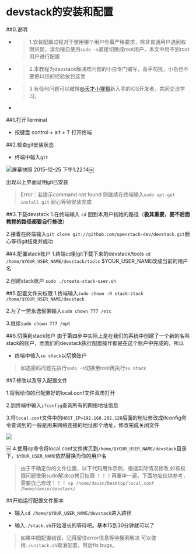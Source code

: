 # devstack的安装和配置

##0.说明
* > 1.安装配置过程对于使用哪个用户有着严格要求，除非普通用户遇到权限问题，请勿擅自使用`sudo -s`直接切换成root用户，本文中用不到root用户进行配置

* > 2.本教程为devstack解决难问题的小白专门编写，高手勿扰，小白也不要把以往的经验放到这里

* > 3.有任何问题可以微博[@天才小狸猫](http://weibo.com/1736699471)新入手的iOS开发者，共同交流学习。
* 
##1.打开Terminal
* 按键盘 control + alt + T 打开终端

##2.检查git安装状态
* 终端中输入`git`

![屏幕快照 2015-12-25 下午1.22.14](media/14510202493251/%E5%B1%8F%E5%B9%95%E5%BF%AB%E7%85%A7%202015-12-25%20%E4%B8%8B%E5%8D%881.22.14.png)￼

出现以上界面证明git已安装

> Error：若提示command not found 则继续在终端输入`sudo apt-get install git`
耐心等待安装完成

##3.下载devstack
1.在终端输入 `cd` 回到本用户初始的路径（**极其重要，要不后面教程的路径都要自行修改**）

2.接着在终端输入`git clone git://github.com/openstack-dev/devstack.git`耐心等待git结束并成功

##4.配置stack账户
1.终端cd到git下载下来的devstack/tools
`cd /home/$YOUR_USER_NAME/devstack/tools`
$YOUR_USER_NAME改成当前的用户名

2.创建stack账户
`sudo ./create-stack-user.sh`

##5.配置文件夹权限
1.终端输入`sudo chown -R stack:stack /home/$YOUR_USER_NAME/devstack`

2.为了一劳永逸偷懒输入`sudo chown 777 /etc`

3.继续`sudo chown 777 /opt`

##6.切换到stack账户
由于第四步中实际上是在我们的系统中创建了一个新的名叫stack的账户，而我们的devstack执行配置操作都是在这个账户中完成的，所以

* 终端中输入`su stack`以切换账户
> 如遇密码问题先执行`sudo -s`切换至root再执行`su stack`

##7.修改以及导入配置文件

1.将我给你的已配置好的local.conf文件双击打开

2.到终端中输入`ifconfig`查询所有的网络地址信息

3.将`local.conf`文件中的`HOST_IP=192.168.202.128`后面的地址修改成ifconfig命令查询到的一般是用来网络连接的地址那个地址，修改完成关闭文件

![](media/14510202493251/14510228099505.jpg)

￼
4.使用cp命令将local.conf文件拷贝到`/home/$YOUR_USER_NAME/devstack`目录下，`$YOUR_USER_NAME`依然替换为你的用户名
>由于不确定你的文件位置，以下代码用作示例，根据实际情况修改
>如有权限问题使用sudo解决cp拷贝权限
>！！！再重申一遍，下面地址仅供参考，需要自己修改！！！
`cp /home/davin/Desktop/local.conf /home/davin/devstack/`

##开始运行配置文件脚本

* 输入`cd /home/$YOUR_USER_NAME/devstack`进入路径

* 输入`./stack.sh`开始漫长的等待吧。基本15到30分钟就可以了

>如果中图配置错误，记得留住error信息等待搜索解决
>可以使用`./unstack.sh`取消配置，然后fix bugs。



